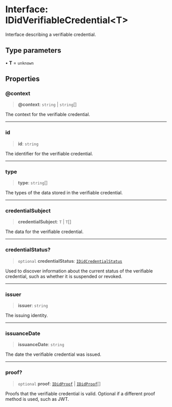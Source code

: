 # Interface: IDidVerifiableCredential\<T\>

Interface describing a verifiable credential.

## Type parameters

• **T** = `unknown`

## Properties

### @context

> **@context**: `string` \| `string`[]

The context for the verifiable credential.

***

### id

> **id**: `string`

The identifier for the verifiable credential.

***

### type

> **type**: `string`[]

The types of the data stored in the verifiable credential.

***

### credentialSubject

> **credentialSubject**: `T` \| `T`[]

The data for the verifiable credential.

***

### credentialStatus?

> `optional` **credentialStatus**: [`IDidCredentialStatus`](IDidCredentialStatus.md)

Used to discover information about the current status of the
verifiable credential, such as whether it is suspended or revoked.

***

### issuer

> **issuer**: `string`

The issuing identity.

***

### issuanceDate

> **issuanceDate**: `string`

The date the verifiable credential was issued.

***

### proof?

> `optional` **proof**: [`IDidProof`](IDidProof.md) \| [`IDidProof`](IDidProof.md)[]

Proofs that the verifiable credential is valid.
Optional if a different proof method is used, such as JWT.
